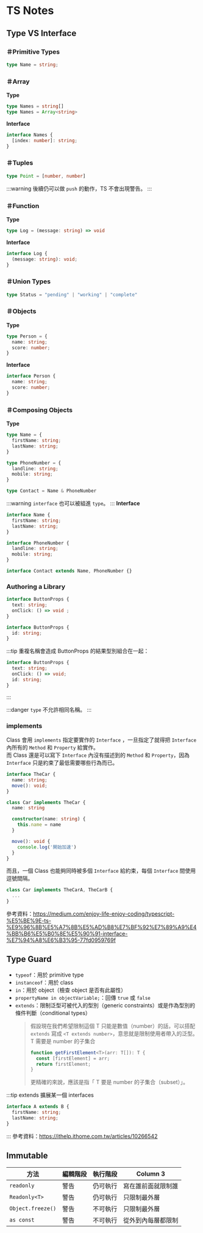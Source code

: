# TS Notes
## Type VS Interface

### ＃Primitive Types
```typescript
type Name = string;
```
### ＃Array

**Type**

```typescript
type Names = string[]
type Names = Array<string>
```
**Interface**

```typescript
interface Names {
  [index: number]: string;
}
```

### ＃Tuples

```typescript
type Point = [number, number]
```

:::warning
後續仍可以做 `push` 的動作，TS 不會出現警告。
:::

### ＃Function 
**Type**

```typescript
type Log = (message: string) => void
```
**Interface**

```typescript
interface Log {
  (message: string): void;
}
```

### ＃Union Types

```typescript
type Status = "pending" | "working" | "complete"
```

### ＃Objects
**Type**

```typescript
type Person = {
  name: string;
  score: number;
}
```
**Interface**

```typescript
interface Person {
  name: string;
  score: number;
}
```

### ＃Composing Objects
**Type**
```typescript
type Name = {
  firstName: string;
  lastName: string;
}

type PhoneNumber = {
  landline: string;
  mobile: string;
}

type Contact = Name & PhoneNumber
```
:::warning
`interface` 也可以被組進 `type`。
:::
**Interface**

```typescript
interface Name {
  firstName: string;
  lastName: string;
}

interface PhoneNumber {
  landline: string;
  mobile: string;
}

interface Contact extends Name, PhoneNumber {}
```

### Authoring a Library

```typescript
interface ButtonProps {
  text: string;
  onClick: () => void ;
}

interface ButtonProps {
  id: string;
}
```

:::tip
重複名稱會造成 ButtonProps 的結果型別組合在一起：


```typescript
interface ButtonProps {
  text: string;
  onClick: () => void;
  id: string;
}
```

:::

:::danger
`type` 不允許相同名稱。
:::

### implements

Class 會用 `implements` 指定要實作的 `Interface` ，一旦指定了就得把 `Interface` 內所有的 `Method` 和 `Property` 給實作。<br>
而 Class 還是可以寫下 `Interface` 內沒有描述到的 `Method` 和 `Property`，因為 `Interface` 只是約束了最低需要哪些行為而已。

```typescript
interface TheCar {
  name: string;
  move(): void;
}

class Car implements TheCar {
  name: string

  constructor(name: string) {
    this.name = name
  }

  move(): void {
    console.log('開始加速')
  }
}
```

而且，一個 Class 也能夠同時被多個 `Interface` 給約束，每個 `Interface` 間使用逗號間隔。

```typescript
class Car implements TheCarA, TheCarB {
  ...
}
```
參考資料：https://medium.com/enjoy-life-enjoy-coding/typescript-%E5%BE%9E-ts-%E9%96%8B%E5%A7%8B%E5%AD%B8%E7%BF%92%E7%89%A9%E4%BB%B6%E5%B0%8E%E5%90%91-interface-%E7%94%A8%E6%B3%95-77fd0959769f


## Type Guard

* `typeof`：用於 primitive type
* `instanceof`：用於 class
* `in`：用於 object（檢查 object 是否有此屬性）
* `propertyName in objectVariable;`：回傳 `true` 或 `false`
* `extends`：限制泛型可被代入的型別（generic constraints）或是作為型別的條件判斷（conditional types）
  > 假設現在我們希望限制這個 T 只能是數值（number）的話，可以搭配 `extends` 寫成 `<T extends number>`，意思就是限制使用者帶入的泛型。<br>
  > T 需要是 number 的子集合
  > ```typescript
  > function getFirstElement<T>(arr: T[]): T {
  >   const [firstElement] = arr;
  >   return firstElement;
  > }
  > ```
  > 更精確的來說，應該是指「 T 要是 number 的子集合（subset）」。

:::tip extends 擴展某一個 interfaces
```typescript
interface A extends B {
  firstName: string;
  lastName: string;
}
```
:::
參考資料：https://ithelp.ithome.com.tw/articles/10266542

## Immutable


| 方法 | 編輯階段 | 執行階段 | Column 3 |
| -------- | -------- | -------- | --- |
| `readonly` | 警告 | 仍可執行 | 寫在誰前面就限制誰 |
| `Readonly<T>` | 警告 | 仍可執行 | 只限制最外層 |
| `Object.freeze()` | 警告 | 不可執行 | 只限制最外層 |
| `as const` | 警告 | 不可執行 | 從外到內每層都限制 |
